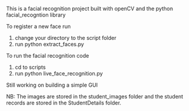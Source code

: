 This is a facial recognition project built with openCV and the python facial_recogntion library

To register a new face run

1. change your directory to the script folder
2. run python extract_faces.py

To run the facial recognition code
1. cd to scripts
2. run python live_face_recognition.py


Still working on building a simple GUI

NB: The images are stored in the student_images folder and the student records are stored in the StudentDetails folder.
